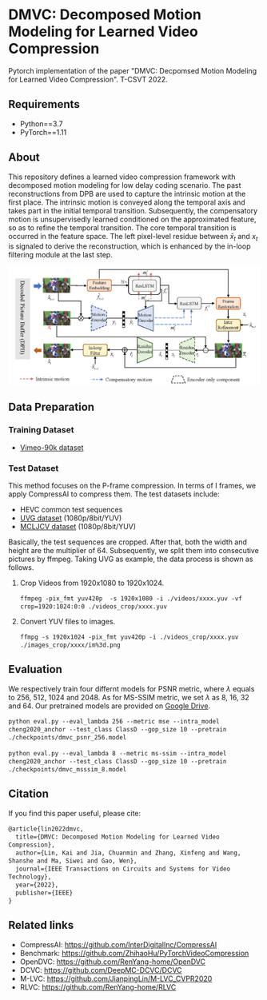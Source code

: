 # DMVC: Decomposed Motion Modeling for Learned Video Compression
Pytorch implementation of the paper "DMVC: Decpomsed Motion Modeling for Learned Video Compression". T-CSVT 2022.


## Requirements

- Python==3.7
- PyTorch==1.11

## About
This repository defines a learned video compression framework with decomposed motion modeling for low delay coding scenario. The past reconstructions from DPB are used to capture the intrinsic motion at the first place. The intrinsic motion is conveyed along the temporal axis and takes part in the initial temporal transition. Subsequently, the compensatory motion is unsupervisedly learned conditioned on the approximated feature, so as to refine the temporal transition. The core temporal transition is occurred in the feature space.  The left pixel-level residue between $\bar{x}_t$ and $x_t$ is signaled to derive the reconstruction, which is enhanced by the in-loop filtering module at the last step. 


![cnn_arch](./assets/framework.png)


## Data Preparation

### Training Dataset

- [Vimeo-90k dataset](http://toflow.csail.mit.edu/)

### Test Dataset

This method focuses on the P-frame compression. In terms of I frames, we apply CompressAI to compress them. The test datasets include: 
-  HEVC common test sequences 
- [UVG dataset](http://ultravideo.cs.tut.fi/#testsequences_x) (1080p/8bit/YUV) 
- [MCLJCV dataset](http://mcl.usc.edu/mcl-jcv-dataset/) (1080p/8bit/YUV)

Basically, the test sequences are cropped. After that, both the width and height are the multiplier of 64. Subsequently, we split them into consecutive pictures by ffmpeg. Taking UVG as example, the data process is shown as follows. 

1. Crop Videos from 1920x1080 to 1920x1024.
    ```
    ffmpeg -pix_fmt yuv420p  -s 1920x1080 -i ./videos/xxxx.yuv -vf crop=1920:1024:0:0 ./videos_crop/xxxx.yuv
    ```
2. Convert YUV files to images.
    ```
    ffmpg -s 1920x1024 -pix_fmt yuv420p -i ./videos_crop/xxxx.yuv ./images_crop/xxxx/im%3d.png
    ```

## Evaluation
We respectively train four differnt models for PSNR metric, where $\lambda$ equals to 256, 512, 1024 and 2048. As for MS-SSIM metric, we set $\lambda$ as 8, 16, 32 and 64. Our pretrained models are provided on [Google Drive](https://drive.google.com/drive/folders/16Ga9GRgydm1IIj6TNuP2xlxWrxZlD839?usp=sharing). 

    python eval.py --eval_lambda 256 --metric mse --intra_model cheng2020_anchor --test_class ClassD --gop_size 10 --pretrain ./checkpoints/dmvc_psnr_256.model

    python eval.py --eval_lambda 8 --metric ms-ssim --intra_model cheng2020_anchor --test_class ClassD --gop_size 10 --pretrain ./checkpoints/dmvc_msssim_8.model



## Citation
If you find this paper useful, please cite:
```
@article{lin2022dmvc,
  title={DMVC: Decomposed Motion Modeling for Learned Video Compression},
  author={Lin, Kai and Jia, Chuanmin and Zhang, Xinfeng and Wang, Shanshe and Ma, Siwei and Gao, Wen},
  journal={IEEE Transactions on Circuits and Systems for Video Technology},
  year={2022},
  publisher={IEEE}
}
```

## Related links
 * CompressAI: https://github.com/InterDigitalInc/CompressAI
 * Benchmark: https://github.com/ZhihaoHu/PyTorchVideoCompression
 * OpenDVC: https://github.com/RenYang-home/OpenDVC
 * DCVC: https://github.com/DeepMC-DCVC/DCVC
 * M-LVC: https://github.com/JianpingLin/M-LVC_CVPR2020
 * RLVC: https://github.com/RenYang-home/RLVC

